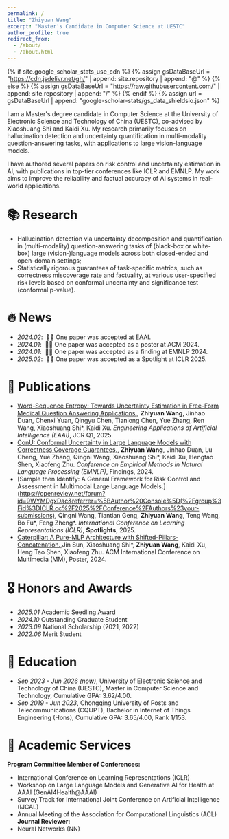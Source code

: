 ```yaml
---
permalink: /
title: "Zhiyuan Wang"
excerpt: "Master's Candidate in Computer Science at UESTC"
author_profile: true
redirect_from: 
  - /about/
  - /about.html
---
```


{% if site.google_scholar_stats_use_cdn %}
{% assign gsDataBaseUrl = "https://cdn.jsdelivr.net/gh/" | append: site.repository | append: "@" %}
{% else %}
{% assign gsDataBaseUrl = "https://raw.githubusercontent.com/" | append: site.repository | append: "/" %}
{% endif %}
{% assign url = gsDataBaseUrl | append: "google-scholar-stats/gs_data_shieldsio.json" %}

<span class='anchor' id='about-me'></span>

I am a Master's degree candidate in Computer Science at the University of Electronic Science and Technology of China (UESTC), co-advised by Xiaoshuang Shi and Kaidi Xu. My research primarily focuses on hallucination detection and uncertainty quantification in multi-modality question-answering tasks, with applications to large vision-language models.

I have authored several papers on risk control and uncertainty estimation in AI, with publications in top-tier conferences like ICLR and EMNLP. My work aims to improve the reliability and factual accuracy of AI systems in real-world applications.

# 📚 Research
- Hallucination detection via uncertainty decomposition and quantification in (multi-modality) question-answering tasks of (black-box or white-box) large (vision-)language models across both closed-ended and open-domain settings;
- Statistically rigorous guarantees of task-specific metrics, such as correctness miscoverage rate and factuality, at various user-specified risk levels based on conformal uncertainty and significance test (conformal p-value).

# 🔥 News
- *2024.02*: &nbsp;🎉🎉 One paper was accepted at EAAI.
- *2024.01*: &nbsp;🎉🎉 One paper was accepted as a poster at ACM 2024.
- *2024.01*: &nbsp;🎉🎉 One paper was accepted as a finding at EMNLP 2024.
- *2025.02*: &nbsp;🎉🎉 One paper was accepted as a Spotlight at ICLR 2025.

# 📝 Publications

- [Word-Sequence Entropy: Towards Uncertainty Estimation in Free-Form Medical Question Answering Applications.](https://www.sciencedirect.com/science/article/abs/pii/S0952197624017111), **Zhiyuan Wang**, Jinhao Duan, Chenxi Yuan, Qingyu Chen, Tianlong Chen, Yue Zhang, Ren Wang, Xiaoshuang Shi*, Kaidi Xu. *Engineering Applications of Artificial Intelligence (EAAI)*, JCR Q1, 2025.
- [ConU: Conformal Uncertainty in Large Language Models with Correctness Coverage Guarantees.](https://aclanthology.org/2024.findings-emnlp.404/), **Zhiyuan Wang**, Jinhao Duan, Lu Cheng, Yue Zhang, Qingni Wang, Xiaoshuang Shi*, Kaidi Xu, Hengtao Shen, Xiaofeng Zhu. *Conference on Empirical Methods in Natural Language Processing (EMNLP)*, Findings, 2024.
- [Sample then Identify: A General Framework for Risk Control and Assessment in Multimodal Large Language Models.](https://openreview.net/forum?id=9WYMDgxDac&referrer=%5BAuthor%20Console%5D(%2Fgroup%3Fid%3DICLR.cc%2F2025%2FConference%2FAuthors%23your-submissions), Qingni Wang, Tiantian Geng, **Zhiyuan Wang**, Teng Wang, Bo Fu*, Feng Zheng*. *International Conference on Learning Representations (ICLR)*, **Spotlights**, 2025.
- [Caterpillar: A Pure-MLP Architecture with Shifted-Pillars-Concatenation.](https://dl.acm.org/doi/10.1145/3664647.3680809),Jin Sun, Xiaoshuang Shi*, **Zhiyuan Wang**, Kaidi Xu, Heng Tao Shen, Xiaofeng Zhu. ACM International Conference on Multimedia (MM), Poster, 2024.

# 🎖 Honors and Awards
- *2025.01* Academic Seedling Award
- *2024.10* Outstanding Graduate Student
- *2023.09* National Scholarship (2021, 2022)
- *2022.06* Merit Student

# 📖 Education
- *Sep 2023 - Jun 2026 (now)*, University of Electronic Science and Technology of China (UESTC), Master in Computer Science and Technology, Cumulative GPA: 3.62/4.00.
- *Sep 2019 - Jun 2023*, Chongqing University of Posts and Telecommunications (CQUPT), Bachelor in Internet of Things Engineering (Hons), Cumulative GPA: 3.65/4.00, Rank 1/153.

# 💬 Academic Services
**Program Committee Member of Conferences:**
- International Conference on Learning Representations (ICLR) 
- Workshop on Large Language Models and Generative AI for Health at AAAI (GenAI4Health@AAAI)
- Survey Track for International Joint Conference on Artificial Intelligence (IJCAL)
- Annual Meeting of the Association for Computational Linguistics (ACL)
**Journal Reviewer:**
- Neural Networks (NN)


